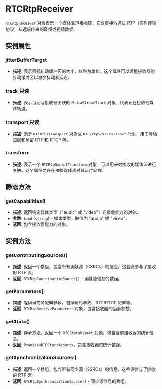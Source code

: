 # RTCRtpReceiver

`RTCRtpReceiver` 对象表示一个媒体轨道接收器，它负责接收通过 RTP（实时传输协议）从远端传来的音频或视频数据。

## 实例属性

### jitterBufferTarget

- **描述**: 表示目标抖动缓冲区的大小，以秒为单位。这个属性可以调整接收器的抖动缓冲区以减少抖动和延迟。

### track <Badge type="info">只读</Badge>

- **描述**: 表示当前与接收器关联的 `MediaStreamTrack` 对象，代表正在接收的媒体轨道。

### transport <Badge type="info">只读</Badge>

- **描述**: 表示 `RTCDtlsTransport` 对象或 `RTCSrtpSdesTransport` 对象，用于传输加密和解密 RTP 和 RTCP 包。

### transform

- **描述**: 表示一个 `RTCRtpScriptTransform` 对象，可以用来对接收的媒体流进行变换。这个属性允许在接收媒体后对其进行处理。

## 静态方法

### getCapabilities()

- **描述**: 返回特定媒体类型（"audio" 或 "video"）的接收能力的对象。
- **参数**: `kind` (`string`) - 媒体类型，取值为 "audio" 或 "video"。
- **返回**: 包含接收器能力的对象。

## 实例方法

### getContributingSources()

- **描述**: 返回一个数组，包含所有贡献源（CSRCs）的信息，这些源参与了接收的 RTP 流。
- **返回**: `RTCRtpContributingSource[]` - 贡献源信息的数组。

### getParameters()

- **描述**: 返回当前的配置参数，包括解码参数、RTP/RTCP 配置等。
- **返回**: `RTCRtpReceiveParameters` 对象，包含接收器的当前参数。

### getStats()

- **描述**: 异步方法，返回一个 `RTCStatsReport` 对象，包含当前接收器的统计信息。
- **返回**: `Promise<RTCStatsReport>`，包含接收器的统计数据。

### getSynchronizationSources()

- **描述**: 返回一个数组，包含所有同步源（SSRCs）的信息，这些源参与了接收的 RTP 流。
- **返回**: `RTCRtpSynchronizationSource[]` - 同步源信息的数组。
